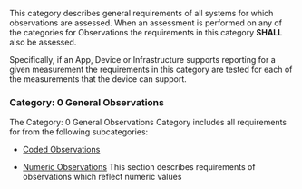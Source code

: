 This category describes general requirements of all systems for which observations are
assessed.  When an assessment is performed on any of the categories for Observations
the requirements in this category **SHALL** also be assessed.

Specifically, if an App, Device or Infrastructure supports reporting for a given measurement
the requirements in this category are tested for each of the measurements that the device
can support.
<span id='0-general-observations'/>
### Category: 0 General Observations

The Category: 0 General Observations Category includes all requirements for from the following subcategories:
 * [Coded Observations](coded_observations.html)

 * [Numeric Observations](numeric_observations.html)
   This section describes requirements of observations which reflect numeric values

